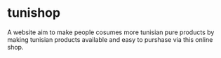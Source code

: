 # tunishop
A website aim to make people cosumes more tunisian pure products by making tunisian products available and easy to purshase via this online shop.
